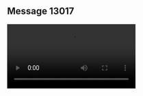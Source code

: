 ## Message 13017



![Video](https://data.iron-swords.co.il/2024/October/24/https://data.iron-swords.co.il/2024/October/24/13017/13017_media.mp4)
